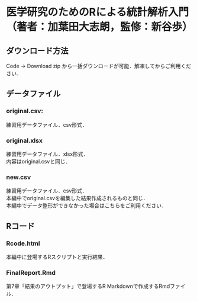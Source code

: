 # 医学研究のためのRによる統計解析入門（著者：加葉田大志朗，監修：新谷歩）

## ダウンロード方法
Code → Download zip から一括ダウンロードが可能．解凍してからご利用ください．

## データファイル

### original.csv: 
練習用データファイル．csv形式．

### original.xlsx
練習用データファイル．xlsx形式．<br>
内容はoriginal.csvと同じ．

### new.csv
練習用データファイル．csv形式．<br>
本編中でoriginal.csvを編集した結果作成されるものと同じ．<br>
本編中でデータ整形ができなかった場合はこちらをご利用ください．

## Rコード

### Rcode.html
本編中に登場するRスクリプトと実行結果．<br>

### FinalReport.Rmd
第7章「結果のアウトプット」で登場するR Markdownで作成するRmdファイル．
